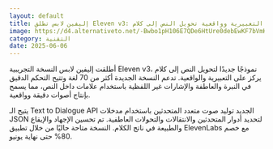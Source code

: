```yaml
---
layout: default
title: إليفين لابس تطلق Eleven v3: تحسينات في التعبيرية وواقعية تحويل النص إلى كلام
image: https://d4.alternativeto.net/-Bwbo1pH106E7QDe6HtUre0debEwKF7bVmKqh7neaUI/rs:fill:1520:760:0/g:ce:0:0/YWJzOi8vZGlzdC9jb250ZW50LzE3NDkxNjc5Nzc3NzYucG5n.png
category: التقنية
date: 2025-06-06
---
```


أطلقت إليفين لابس النسخة التجريبية Eleven v3، نموذجًا جديدًا لتحويل النص إلى كلام يركز على التعبيرية والواقعية. تدعم النسخة الجديدة أكثر من 70 لغة وتتيح التحكم الدقيق في النبرة والعاطفة والإشارات غير اللفظية باستخدام علامات داخل النص، مما يسمح بإنتاج أصوات دقيقة وواقعية.

يتيح الـ Text to Dialogue API الجديد توليد صوت متعدد المتحدثين باستخدام مدخلات JSON لتحديد أدوار المتحدثين والانتقالات والتحولات العاطفية. تم تحسين الإجهاد والإيقاع والطبيعة في ناتج الكلام. النسخة متاحة حاليًا من خلال تطبيق ElevenLabs مع خصم 80% حتى نهاية يونيو.
